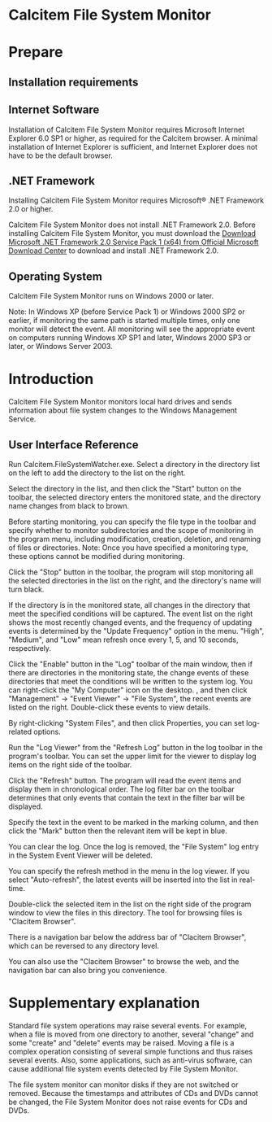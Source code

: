 # Calcitem File System Monitor

# Prepare

## Installation requirements

## Internet Software

Installation of Calcitem File System Monitor requires Microsoft Internet Explorer 6.0 SP1 or higher, as required for the Calcitem browser. A minimal installation of Internet Explorer is sufficient, and Internet Explorer does not have to be the default browser.

## .NET Framework

Installing Calcitem File System Monitor requires Microsoft® .NET Framework 2.0 or higher.

Calcitem File System Monitor does not install .NET Framework 2.0. Before installing Calcitem File System Monitor, you must download the [Download Microsoft .NET Framework 2.0 Service Pack 1 (x64) from Official Microsoft Download Center](https://www.microsoft.com/en-us/download/details.aspx?id=6041) to download and install .NET Framework 2.0.

## Operating System

Calcitem File System Monitor runs on Windows 2000 or later.

Note: In Windows XP (before Service Pack 1) or Windows 2000 SP2 or earlier, if monitoring the same path is started multiple times, only one monitor will detect the event. All monitoring will see the appropriate event on computers running Windows XP SP1 and later, Windows 2000 SP3 or later, or Windows Server 2003.

# Introduction

Calcitem File System Monitor monitors local hard drives and sends information about file system changes to the Windows Management Service.

## User Interface Reference

Run Calcitem.FileSystemWatcher.exe. Select a directory in the directory list on the left to add the directory to the list on the right.

Select the directory in the list, and then click the "Start" button on the toolbar, the selected directory enters the monitored state, and the directory name changes from black to brown.

Before starting monitoring, you can specify the file type in the toolbar and specify whether to monitor subdirectories and the scope of monitoring in the program menu, including modification, creation, deletion, and renaming of files or directories. Note: Once you have specified a monitoring type, these options cannot be modified during monitoring.

Click the "Stop" button in the toolbar, the program will stop monitoring all the selected directories in the list on the right, and the directory's name will turn black.

If the directory is in the monitored state, all changes in the directory that meet the specified conditions will be captured. The event list on the right shows the most recently changed events, and the frequency of updating events is determined by the "Update Frequency" option in the menu. "High", "Medium", and "Low" mean refresh once every 1, 5, and 10 seconds, respectively.

Click the "Enable" button in the "Log" toolbar of the main window, then if there are directories in the monitoring state, the change events of these directories that meet the conditions will be written to the system log. You can right-click the "My Computer" icon on the desktop. , and then click "Management" -> "Event Viewer" -> "File System", the recent events are listed on the right. Double-click these events to view details.

By right-clicking "System Files", and then click Properties, you can set log-related options.

Run the "Log Viewer" from the "Refresh Log" button in the log toolbar in the program's toolbar. You can set the upper limit for the viewer to display log items on the right side of the toolbar.

Click the "Refresh" button. The program will read the event items and display them in chronological order. The log filter bar on the toolbar determines that only events that contain the text in the filter bar will be displayed.

Specify the text in the event to be marked in the marking column, and then click the "Mark" button then the relevant item will be kept in blue.

You can clear the log. Once the log is removed, the "File System" log entry in the System Event Viewer will be deleted.

You can specify the refresh method in the menu in the log viewer. If you select "Auto-refresh", the latest events will be inserted into the list in real-time.

Double-click the selected item in the list on the right side of the program window to view the files in this directory. The tool for browsing files is "Clacitem Browser".

There is a navigation bar below the address bar of "Clacitem Browser", which can be reversed to any directory level.

You can also use the "Clacitem Browser" to browse the web, and the navigation bar can also bring you convenience.

# Supplementary explanation

Standard file system operations may raise several events. For example, when a file is moved from one directory to another, several "change" and some "create" and "delete" events may be raised. Moving a file is a complex operation consisting of several simple functions and thus raises several events. Also, some applications, such as anti-virus software, can cause additional file system events detected by File System Monitor.

The file system monitor can monitor disks if they are not switched or removed. Because the timestamps and attributes of CDs and DVDs cannot be changed, the File System Monitor does not raise events for CDs and DVDs.
